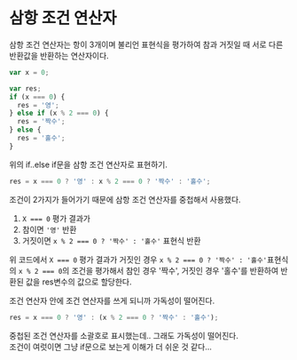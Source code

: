 # 삼항 조건 연산자

삼항 조건 연산자는 항이 3개이며 불리언 표현식을 평가하여 참과 거짓일 때 서로 다른 반환값을 반환하는 연산자이다.

```javascript
var x = 0;

var res;
if (x === 0) {
  res = '영';
} else if (x % 2 === 0) {
  res = '짝수';
} else {
  res = '홀수';
}
```

위의 if..else if문을 삼항 조건 연산자로 표현하기.

```javascript
res = x === 0 ? '영' : x % 2 === 0 ? '짝수' : '홀수';
```

조건이 2가지가 들어가기 때문에 삼항 조건 연산자를 중첩해서 사용했다.

1. `X === 0` 평가 결과가
2. 참이면 `'영'` 반환
3. 거짓이면 `x % 2 === 0 ? '짝수' : '홀수'` 표현식 반환

위 코드에서 `X === 0` 평가 결과가 거짓인 경우 `x % 2 === 0 ? '짝수' : '홀수'`표현식의 `x % 2 === 0`의 조건을 평가해서 참인 경우 '짝수', 거짓인 경우 '홀수'를 반환하여 반환된 값을 res변수의 값으로 할당한다.

조건 연산자 안에 조건 연산자를 쓰게 되니까 가독성이 떨어진다. 

```javascript
res = x === 0 ? '영' : (x % 2 === 0 ? '짝수' : '홀수');
```

중첩된 조건 연산자를 소괄호로 표시했는데.. 그래도 가독성이 떨어진다.  
조건이 여럿이면 그냥 if문으로 보는게 이해가 더 쉬운 것 같다...